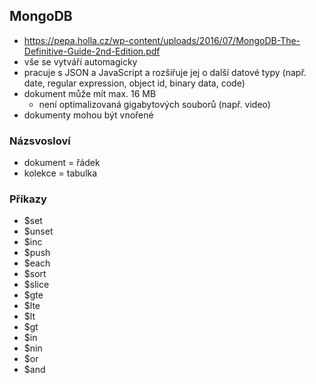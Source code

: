 ## MongoDB
- https://pepa.holla.cz/wp-content/uploads/2016/07/MongoDB-The-Definitive-Guide-2nd-Edition.pdf
- vše se vytváří automagicky
- pracuje s JSON a JavaScript a rozšiřuje jej o další datové typy (např. date, regular expression, object id, binary data, code)
- dokument může mít max. 16 MB
  - není optimalizovaná gigabytových souborů (např. video)
- dokumenty mohou být vnořené

### Názsvosloví
- dokument = řádek
- kolekce = tabulka

### Příkazy
- $set
- $unset
- $inc
- $push
- $each
- $sort
- $slice
- $gte
- $lte
- $lt
- $gt
- $in
- $nin
- $or
- $and